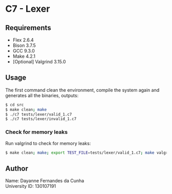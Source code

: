 # C7 - Lexer

## Requirements

- Flex 2.6.4
- Bison 3.7.5
- GCC 9.3.0
- Make 4.2.1
- [Optional] Valgrind 3.15.0

## Usage

The first command clean the environment, compile the system again and generates all the binaries, outputs:

```bash
$ cd src
$ make clean; make
$ ./c7 tests/lexer/valid_1.c7
$ ./c7 tests/lexer/invalid_1.c7
```

### Check for memory leaks

Run valgrind to check for memory leaks:

```bash
$ make clean; make; export TEST_FILE=tests/lexer/valid_1.c7; make valgrind
```

## Author

Name: Dayanne Fernandes da Cunha  
University ID: 130107191